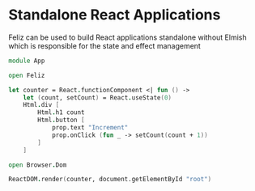 # Standalone React Applications

Feliz can be used to build React applications standalone without Elmish which is responsible for the state and effect management

```fsharp
module App

open Feliz

let counter = React.functionComponent <| fun () ->
    let (count, setCount) = React.useState(0)
    Html.div [
        Html.h1 count
        Html.button [
            prop.text "Increment"
            prop.onClick (fun _ -> setCount(count + 1))
        ]
    ]

open Browser.Dom

ReactDOM.render(counter, document.getElementById "root")
```